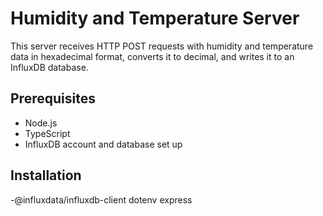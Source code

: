 # Humidity and Temperature Server

This server receives HTTP POST requests with humidity and temperature data in hexadecimal format, converts it to decimal, and writes it to an InfluxDB database.

## Prerequisites

- Node.js
- TypeScript
- InfluxDB account and database set up

## Installation

-@influxdata/influxdb-client
dotenv
express


